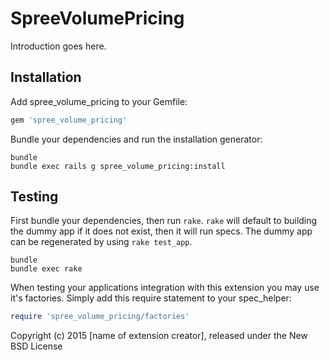 SpreeVolumePricing
==================

Introduction goes here.

Installation
------------

Add spree_volume_pricing to your Gemfile:

```ruby
gem 'spree_volume_pricing'
```

Bundle your dependencies and run the installation generator:

```shell
bundle
bundle exec rails g spree_volume_pricing:install
```

Testing
-------

First bundle your dependencies, then run `rake`. `rake` will default to building the dummy app if it does not exist, then it will run specs. The dummy app can be regenerated by using `rake test_app`.

```shell
bundle
bundle exec rake
```

When testing your applications integration with this extension you may use it's factories.
Simply add this require statement to your spec_helper:

```ruby
require 'spree_volume_pricing/factories'
```

Copyright (c) 2015 [name of extension creator], released under the New BSD License
